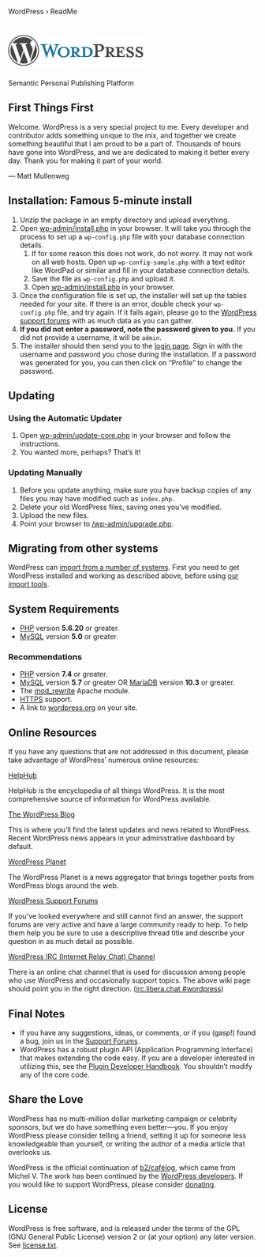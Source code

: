   WordPress › ReadMe 

[![WordPress](wp-admin/images/wordpress-logo.png)](https://wordpress.org/)
==========================================================================

Semantic Personal Publishing Platform

First Things First
------------------

Welcome. WordPress is a very special project to me. Every developer and contributor adds something unique to the mix, and together we create something beautiful that I am proud to be a part of. Thousands of hours have gone into WordPress, and we are dedicated to making it better every day. Thank you for making it part of your world.

— Matt Mullenweg

Installation: Famous 5-minute install
-------------------------------------

1.  Unzip the package in an empty directory and upload everything.
2.  Open [wp-admin/install.php](wp-admin/install.php) in your browser. It will take you through the process to set up a `wp-config.php` file with your database connection details.
    1.  If for some reason this does not work, do not worry. It may not work on all web hosts. Open up `wp-config-sample.php` with a text editor like WordPad or similar and fill in your database connection details.
    2.  Save the file as `wp-config.php` and upload it.
    3.  Open [wp-admin/install.php](wp-admin/install.php) in your browser.
3.  Once the configuration file is set up, the installer will set up the tables needed for your site. If there is an error, double check your `wp-config.php` file, and try again. If it fails again, please go to the [WordPress support forums](https://wordpress.org/support/forums/) with as much data as you can gather.
4.  **If you did not enter a password, note the password given to you.** If you did not provide a username, it will be `admin`.
5.  The installer should then send you to the [login page](wp-login.php). Sign in with the username and password you chose during the installation. If a password was generated for you, you can then click on “Profile” to change the password.

Updating
--------

### Using the Automatic Updater

1.  Open [wp-admin/update-core.php](wp-admin/update-core.php) in your browser and follow the instructions.
2.  You wanted more, perhaps? That’s it!

### Updating Manually

1.  Before you update anything, make sure you have backup copies of any files you may have modified such as `index.php`.
2.  Delete your old WordPress files, saving ones you’ve modified.
3.  Upload the new files.
4.  Point your browser to [/wp-admin/upgrade.php](wp-admin/upgrade.php).

Migrating from other systems
----------------------------

WordPress can [import from a number of systems](https://wordpress.org/support/article/importing-content/). First you need to get WordPress installed and working as described above, before using [our import tools](wp-admin/import.php).

System Requirements
-------------------

*   [PHP](https://secure.php.net/) version **5.6.20** or greater.
*   [MySQL](https://www.mysql.com/) version **5.0** or greater.

### Recommendations

*   [PHP](https://secure.php.net/) version **7.4** or greater.
*   [MySQL](https://www.mysql.com/) version **5.7** or greater OR [MariaDB](https://mariadb.org/) version **10.3** or greater.
*   The [mod\_rewrite](https://httpd.apache.org/docs/2.2/mod/mod_rewrite.html) Apache module.
*   [HTTPS](https://wordpress.org/news/2016/12/moving-toward-ssl/) support.
*   A link to [wordpress.org](https://wordpress.org/) on your site.

Online Resources
----------------

If you have any questions that are not addressed in this document, please take advantage of WordPress’ numerous online resources:

[HelpHub](https://wordpress.org/support/)

HelpHub is the encyclopedia of all things WordPress. It is the most comprehensive source of information for WordPress available.

[The WordPress Blog](https://wordpress.org/news/)

This is where you’ll find the latest updates and news related to WordPress. Recent WordPress news appears in your administrative dashboard by default.

[WordPress Planet](https://planet.wordpress.org/)

The WordPress Planet is a news aggregator that brings together posts from WordPress blogs around the web.

[WordPress Support Forums](https://wordpress.org/support/forums/)

If you’ve looked everywhere and still cannot find an answer, the support forums are very active and have a large community ready to help. To help them help you be sure to use a descriptive thread title and describe your question in as much detail as possible.

[WordPress IRC (Internet Relay Chat) Channel](https://make.wordpress.org/support/handbook/appendix/other-support-locations/introduction-to-irc/)

There is an online chat channel that is used for discussion among people who use WordPress and occasionally support topics. The above wiki page should point you in the right direction. ([irc.libera.chat #wordpress](https://web.libera.chat/#wordpress))

Final Notes
-----------

*   If you have any suggestions, ideas, or comments, or if you (gasp!) found a bug, join us in the [Support Forums](https://wordpress.org/support/forums/).
*   WordPress has a robust plugin API (Application Programming Interface) that makes extending the code easy. If you are a developer interested in utilizing this, see the [Plugin Developer Handbook](https://developer.wordpress.org/plugins/). You shouldn’t modify any of the core code.

Share the Love
--------------

WordPress has no multi-million dollar marketing campaign or celebrity sponsors, but we do have something even better—you. If you enjoy WordPress please consider telling a friend, setting it up for someone less knowledgeable than yourself, or writing the author of a media article that overlooks us.

WordPress is the official continuation of [b2/cafélog](https://cafelog.com/), which came from Michel V. The work has been continued by the [WordPress developers](https://wordpress.org/about/). If you would like to support WordPress, please consider [donating](https://wordpress.org/donate/).

License
-------

WordPress is free software, and is released under the terms of the GPL (GNU General Public License) version 2 or (at your option) any later version. See [license.txt](license.txt).
